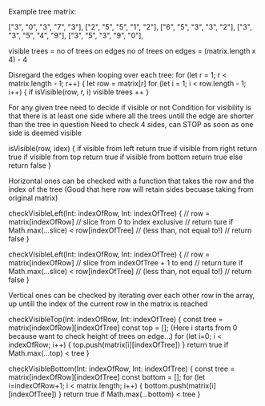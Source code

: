Example tree matrix: 

["3", "0", "3", "7", "3"],
["2", "5", "5", "1", "2"],
["6", "5", "3", "3", "2"],
["3", "3", "5", "4", "9"],
["3", "5", "3", "9", "0"],

visible trees = no of trees on edges
no of trees on edges = (matrix.length x 4) - 4

Disregard the edges when looping over each tree:
for (let r = 1; r < matrix.length - 1; r++) {
  let row = matrix[r]
  for (let i = 1; i < row.length - 1; i++) {
    if isVisible(row, r, i) visible trees ++
}

For any given tree need to decide if visible or not
Condition for visibility is that there is at least one side where all the trees untill the edge are shorter than the tree in question
Need to check 4 sides, can STOP as soon as one side is deemed visible 

isVisible(row, idex) {
  if visible from left return true
  if visible from right return true
  if visible from top return true
  if visible from bottom return true
  else return false
}

Horizontal ones can be checked with a function that takes the row and the index of the tree
(Good that here row will retain sides becuase taking from original matrix)

checkVisibleLeft(Int: indexOfRow, Int: indexOfTree) {
  // row = matrix[indexOfRow]
  // slice from 0 to index exclusive
  // return ture if Math.max(...slice) < row[indexOfTree]
  // (less than, not equal to!)
  // return false
}

checkVisibleLeft(Int: indexOfRow, Int: indexOfTree) {
  // row = matrix[indexOfRow]
  // slice from indexOfTree + 1 to end
  // return ture if Math.max(...slice) < row[indexOfTree]
  // (less than, not equal to!)
  // return false
}

Vertical ones can be checked by iterating over each other row in the array, up untill the index of the current row in the matrix is reached

checkVisibleTop(Int: indexOfRow, Int: indexOfTree) {
  const tree = matrix[indexOfRow][indexOfTree]
  const top = [];
  (Here i starts from 0 because want to check height of trees on edge...)
  for (let i=0; i < indexOfRow; i++) {
    top.push(matrix[i][indexOfTree])
  }
  return true if Math.max(...top) < tree
}

checkVisibleBottom(Int: indexOfRow, Int: indexOfTree) {
  const tree = matrix[indexOfRow][indexOfTree]
  const bottom = [];
  for (let i=indexOfRow+1; i < matrix.length; i++) {
    bottom.push(matrix[i][indexOfTree])
  }
  return true if Math.max(...bottom) < tree
}
